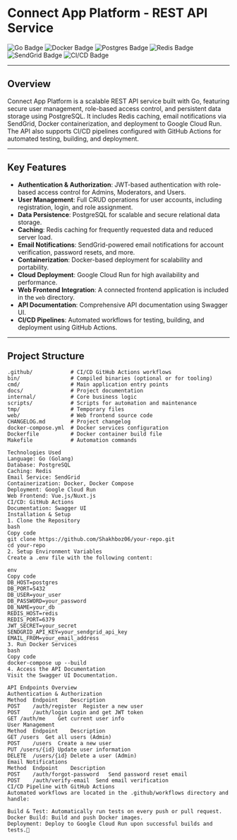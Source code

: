 # **Connect App Platform - REST API Service**  

![Go Badge](https://img.shields.io/badge/Go-1.x-blue) ![Docker Badge](https://img.shields.io/badge/Docker-Enabled-blue) ![Postgres Badge](https://img.shields.io/badge/Postgres-Database-green) ![Redis Badge](https://img.shields.io/badge/Redis-Caching-red) ![SendGrid Badge](https://img.shields.io/badge/Email-SendGrid-blue) ![CI/CD Badge](https://img.shields.io/badge/CI%2FCD-GitHub%20Actions-blue)

---

## **Overview**  

Connect App Platform is a scalable REST API service built with Go, featuring secure user management, role-based access control, and persistent data storage using PostgreSQL. It includes Redis caching, email notifications via SendGrid, Docker containerization, and deployment to Google Cloud Run. The API also supports CI/CD pipelines configured with GitHub Actions for automated testing, building, and deployment.

---

## Key Features

- **Authentication & Authorization**: JWT-based authentication with role-based access control for Admins, Moderators, and Users.
- **User Management**: Full CRUD operations for user accounts, including registration, login, and role assignment.
- **Data Persistence**: PostgreSQL for scalable and secure relational data storage.
- **Caching**: Redis caching for frequently requested data and reduced server load.
- **Email Notifications**: SendGrid-powered email notifications for account verification, password resets, and more.
- **Containerization**: Docker-based deployment for scalability and portability.
- **Cloud Deployment**: Google Cloud Run for high availability and performance.
- **Web Frontend Integration**: A connected frontend application is included in the `web` directory.
- **API Documentation**: Comprehensive API documentation using Swagger UI.
- **CI/CD Pipelines**: Automated workflows for testing, building, and deployment using GitHub Actions.

---

## Project Structure

```plaintext
.github/            # CI/CD GitHub Actions workflows
bin/                # Compiled binaries (optional or for tooling)
cmd/                # Main application entry points
docs/               # Project documentation
internal/           # Core business logic
scripts/            # Scripts for automation and maintenance
tmp/                # Temporary files
web/                # Web frontend source code
CHANGELOG.md        # Project changelog
docker-compose.yml  # Docker services configuration
Dockerfile          # Docker container build file
Makefile            # Automation commands

Technologies Used
Language: Go (Golang)
Database: PostgreSQL
Caching: Redis
Email Service: SendGrid
Containerization: Docker, Docker Compose
Deployment: Google Cloud Run
Web Frontend: Vue.js/Nuxt.js
CI/CD: GitHub Actions
Documentation: Swagger UI
Installation & Setup
1. Clone the Repository
bash
Copy code
git clone https://github.com/Shakhboz06/your-repo.git
cd your-repo
2. Setup Environment Variables
Create a .env file with the following content:

env
Copy code
DB_HOST=postgres
DB_PORT=5432
DB_USER=your_user
DB_PASSWORD=your_password
DB_NAME=your_db
REDIS_HOST=redis
REDIS_PORT=6379
JWT_SECRET=your_secret
SENDGRID_API_KEY=your_sendgrid_api_key
EMAIL_FROM=your_email_address
3. Run Docker Services
bash
Copy code
docker-compose up --build
4. Access the API Documentation
Visit the Swagger UI Documentation.

API Endpoints Overview
Authentication & Authorization
Method	Endpoint	Description
POST	/auth/register	Register a new user
POST	/auth/login	Login and get JWT token
GET	/auth/me	Get current user info
User Management
Method	Endpoint	Description
GET	/users	Get all users (Admin)
POST	/users	Create a new user
PUT	/users/{id}	Update user information
DELETE	/users/{id}	Delete a user (Admin)
Email Notifications
Method	Endpoint	Description
POST	/auth/forgot-password	Send password reset email
POST	/auth/verify-email	Send email verification
CI/CD Pipeline with GitHub Actions
Automated workflows are located in the .github/workflows directory and handle:

Build & Test: Automatically run tests on every push or pull request.
Docker Build: Build and push Docker images.
Deployment: Deploy to Google Cloud Run upon successful builds and tests.🚀
